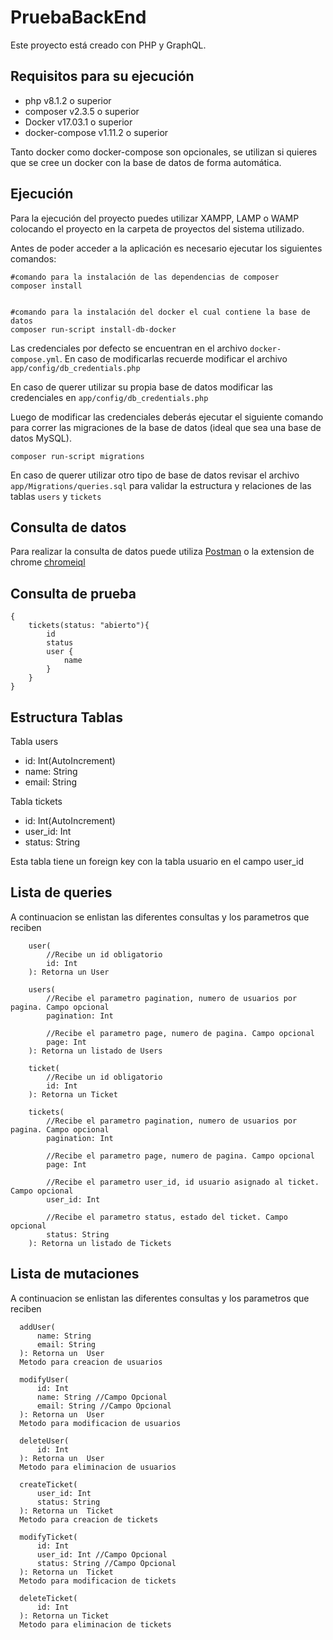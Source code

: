 # PruebaBackEnd

Este proyecto está creado con PHP y GraphQL.

## Requisitos para su ejecución

- php v8.1.2 o superior
- composer v2.3.5 o superior
- Docker v17.03.1 o superior
- docker-compose v1.11.2 o superior

Tanto docker como docker-compose son opcionales, se utilizan si quieres que se cree un docker con la base de datos de forma automática.

## Ejecución

Para la ejecución del proyecto puedes utilizar XAMPP, LAMP o WAMP colocando el proyecto en la carpeta de proyectos del sistema utilizado.

Antes de poder acceder a la aplicación es necesario ejecutar los siguientes comandos:

```
#comando para la instalación de las dependencias de composer
composer install


#comando para la instalación del docker el cual contiene la base de datos
composer run-script install-db-docker
```

Las credenciales por defecto se encuentran en el archivo `docker-compose.yml`.
En caso de modificarlas recuerde modificar el archivo `app/config/db_credentials.php`

En caso de querer utilizar su propia base de datos modificar las credenciales en `app/config/db_credentials.php`

Luego de modificar las credenciales deberás ejecutar el siguiente comando para correr las migraciones de la base de datos (ideal que sea una base de datos MySQL).

```
composer run-script migrations
```

En caso de querer utilizar otro tipo de base de datos revisar el archivo `app/Migrations/queries.sql` para validar la estructura y relaciones de las tablas `users` y `tickets`

## Consulta de datos

Para realizar la consulta de datos puede utiliza [Postman](https://www.postman.com/downloads/) o la extension de chrome [chromeiql](https://chrome.google.com/webstore/detail/chromeiql/fkkiamalmpiidkljmicmjfbieiclmeij)

## Consulta de prueba

```
{
    tickets(status: "abierto"){
        id
        status
        user {
            name
        }
    }
}
```

## Estructura Tablas

Tabla users

- id: Int(AutoIncrement)
- name: String
- email: String

Tabla tickets

- id: Int(AutoIncrement)
- user_id: Int
- status: String

Esta tabla tiene un foreign key con la tabla usuario en el campo user_id

## Lista de queries

A continuacion se enlistan las diferentes consultas y los parametros que reciben

```
    user(
        //Recibe un id obligatorio
        id: Int
    ): Retorna un User

    users(
        //Recibe el parametro pagination, numero de usuarios por pagina. Campo opcional
        pagination: Int 

        //Recibe el parametro page, numero de pagina. Campo opcional
        page: Int 
    ): Retorna un listado de Users

    ticket(
        //Recibe un id obligatorio
        id: Int 
    ): Retorna un Ticket

    tickets(
        //Recibe el parametro pagination, numero de usuarios por pagina. Campo opcional
        pagination: Int 
        
        //Recibe el parametro page, numero de pagina. Campo opcional
        page: Int 

        //Recibe el parametro user_id, id usuario asignado al ticket. Campo opcional
        user_id: Int 

        //Recibe el parametro status, estado del ticket. Campo opcional
        status: String 
    ): Retorna un listado de Tickets
```

## Lista de mutaciones

A continuacion se enlistan las diferentes consultas y los parametros que reciben

```
  addUser(
      name: String
      email: String
  ): Retorna un  User
  Metodo para creacion de usuarios

  modifyUser(
      id: Int
      name: String //Campo Opcional
      email: String //Campo Opcional
  ): Retorna un  User
  Metodo para modificacion de usuarios

  deleteUser(
      id: Int
  ): Retorna un  User
  Metodo para eliminacion de usuarios

  createTicket(
      user_id: Int
      status: String
  ): Retorna un  Ticket
  Metodo para creacion de tickets

  modifyTicket(
      id: Int
      user_id: Int //Campo Opcional
      status: String //Campo Opcional
  ): Retorna un  Ticket
  Metodo para modificacion de tickets

  deleteTicket(
      id: Int
  ): Retorna un Ticket
  Metodo para eliminacion de tickets
```